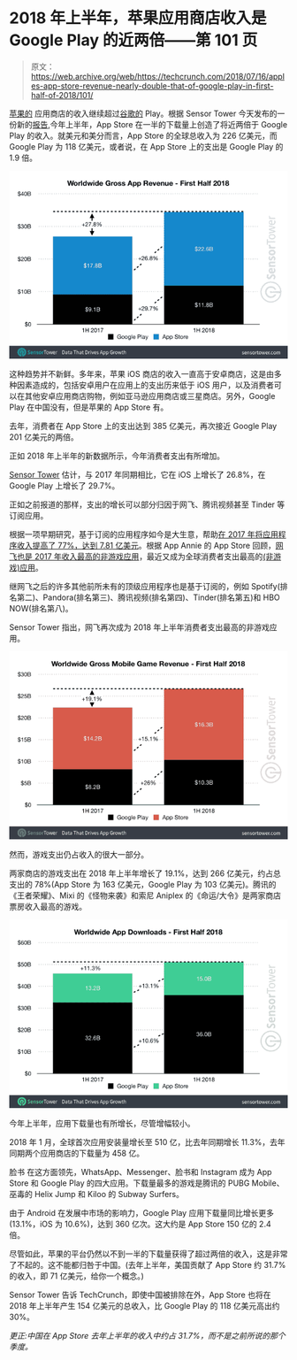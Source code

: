 # 2018 年上半年，苹果应用商店收入是 Google Play 的近两倍——第 101 页

> 原文：<https://web.archive.org/web/https://techcrunch.com/2018/07/16/apples-app-store-revenue-nearly-double-that-of-google-play-in-first-half-of-2018/101/>

[苹果的](https://web.archive.org/web/20191026112231/https://crunchbase.com/organization/apple) 应用商店的收入继续超过[谷歌的](https://web.archive.org/web/20191026112231/https://crunchbase.com/organization/google) Play。根据 Sensor Tower 今天发布的一份新的[报告](https://web.archive.org/web/20191026112231/https://sensortower.com/blog/app-revenue-and-downloads-1h-2018),今年上半年，App Store 在一半的下载量上创造了将近两倍于 Google Play 的收入。就美元和美分而言，App Store 的全球总收入为 226 亿美元，而 Google Play 为 118 亿美元，或者说，在 App Store 上的支出是 Google Play 的 1.9 倍。

![](img/7f15c5550bbfff0e3e31f33c3d991ba9.png)

这种趋势并不新鲜。多年来，苹果 iOS 商店的收入一直高于安卓商店，这是由多种因素造成的，包括安卓用户在应用上的支出历来低于 iOS 用户，以及消费者可以在其他安卓应用商店购物，例如亚马逊应用商店或三星商店。另外，Google Play 在中国没有，但是苹果的 App Store 有。

去年，消费者在 App Store 上的支出达到 385 亿美元，再次接近 Google Play 201 亿美元的两倍。

正如 2018 年上半年的新数据所示，今年消费者支出有所增加。

[Sensor Tower](https://web.archive.org/web/20191026112231/https://crunchbase.com/organization/sensor-tower) 估计，与 2017 年同期相比，它在 iOS 上增长了 26.8%，在 Google Play 上增长了 29.7%。

正如之前报道的那样，支出的增长可以部分归因于网飞、腾讯视频甚至 Tinder 等订阅应用。

根据一项早期研究，基于订阅的应用程序如今是大生意，帮助[在 2017 年将应用程序收入提高了 77%，达到 7.81 亿美元](https://web.archive.org/web/20191026112231/https://techcrunch.com/2018/01/24/top-subscription-video-on-demand-apps-boosted-revenue-77-last-year-to-reach-781-million/)。根据 App Annie 的 App Store 回顾，[网飞也是 2017 年收入最高的非游戏应用](https://web.archive.org/web/20191026112231/https://techcrunch.com/2018/01/12/netflix-was-2017s-top-non-game-app-by-revenue/)，最近又成为全球消费者支出最高的[(非游戏)应用](https://web.archive.org/web/20191026112231/https://techcrunch.com/2018/07/02/these-are-the-top-iphone-apps-of-all-time/)。

继网飞之后的许多其他前所未有的顶级应用程序也是基于订阅的，例如 Spotify(排名第二)、Pandora(排名第三)、腾讯视频(排名第四)、Tinder(排名第五)和 HBO NOW(排名第八)。

Sensor Tower 指出，网飞再次成为 2018 年上半年消费者支出最高的非游戏应用。

![](img/cd00d49124e30eaeb340c9e02a045397.png)

然而，游戏支出仍占收入的很大一部分。

两家商店的游戏支出在 2018 年上半年增长了 19.1%，达到 266 亿美元，约占总支出的 78%(App Store 为 163 亿美元，Google Play 为 103 亿美元)。腾讯的《王者荣耀》、Mixi 的《怪物来袭》和索尼 Aniplex 的《命运/大令》是两家商店票房收入最高的游戏。

![](img/3d2015a1beadd0a24e2e130d3518efce.png)

今年上半年，应用下载量也有所增长，尽管增幅较小。

2018 年 1 月，全球首次应用安装量增长至 510 亿，比去年同期增长 11.3%，去年同期两个应用商店的下载量为 458 亿。

脸书 在这方面领先，WhatsApp、Messenger、脸书和 Instagram 成为 App Store 和 Google Play 的四大应用。下载量最多的游戏是腾讯的 PUBG Mobile、巫毒的 Helix Jump 和 Kiloo 的 Subway Surfers。

由于 Android 在发展中市场的影响力，Google Play 应用下载量同比增长更多(13.1%，iOS 为 10.6%)，达到 360 亿次。这大约是 App Store 150 亿的 2.4 倍。

尽管如此，苹果的平台仍然以不到一半的下载量获得了超过两倍的收入，这是非常了不起的。这不能都归咎于中国。(去年上半年，美国贡献了 App Store 约 31.7%的收入，即 71 亿美元，给你一个概念。)

Sensor Tower 告诉 TechCrunch，即使中国被排除在外，App Store 也将在 2018 年上半年产生 154 亿美元的总收入，比 Google Play 的 118 亿美元高出约 30%。

*更正:中国在 App Store 去年上半年的收入中约占 31.7%，而不是之前所说的那个季度。*